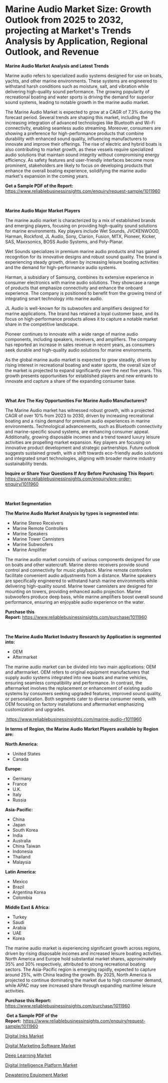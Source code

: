 <p><h1>Marine Audio Market Size: Growth Outlook from 2025 to 2032, projecting at Market's Trends Analysis by Application, Regional Outlook, and Revenue</h1></p><p><strong>Marine Audio Market Analysis and Latest Trends</strong></p>
<p><p>Marine audio refers to specialized audio systems designed for use on boats, yachts, and other marine environments. These systems are engineered to withstand harsh conditions such as moisture, salt, and vibration while delivering high-quality sound performance. The growing popularity of recreational boating and water sports is driving the demand for superior sound systems, leading to notable growth in the marine audio market.</p><p>The Marine Audio Market is expected to grow at a CAGR of 7.3% during the forecast period. Several trends are shaping this market, including the increasing integration of advanced technologies like Bluetooth and Wi-Fi connectivity, enabling seamless audio streaming. Moreover, consumers are showing a preference for high-performance products that combine durability with enhanced sound quality, influencing manufacturers to innovate and improve their offerings. The rise of electric and hybrid boats is also contributing to market growth, as these vessels require specialized audio solutions that maintain sound integrity without compromising energy efficiency. As safety features and user-friendly interfaces become more prominent, stakeholders are likely to focus on developing products that enhance the overall boating experience, solidifying the marine audio market's expansion in the coming years.</p></p>
<p><strong>Get a Sample PDF of the Report:&nbsp;</strong> <a href="https://www.reliablebusinessinsights.com/enquiry/request-sample/1011960?utm_campaign=950&utm_medium=2&utm_source=Github&utm_content=ia&utm_term=06032025&utm_id=marine-audio">https://www.reliablebusinessinsights.com/enquiry/request-sample/1011960</a></p>
<p>&nbsp;</p>
<p><strong>Marine Audio Major Market Players</strong></p>
<p><p>The marine audio market is characterized by a mix of established brands and emerging players, focusing on providing high-quality sound solutions for marine environments. Key players include Wet Sounds, JVCKENWOOD, Harman, Rockford, JL Audio, Sony, Clarion, Fusion, MTX, Pioneer, Kicker, SAS, Maxxsonics, BOSS Audio Systems, and Poly-Planar. </p><p>Wet Sounds specializes in premium marine audio products and has gained recognition for its innovative designs and robust sound quality. The brand is experiencing steady growth, driven by increasing leisure boating activities and the demand for high-performance audio systems.</p><p>Harman, a subsidiary of Samsung, combines its extensive experience in consumer electronics with marine audio solutions. They showcase a range of products that emphasize connectivity and enhance the onboard experience. The company is positioned to benefit from the growing trend of integrating smart technology into marine audio.</p><p>JL Audio is well-known for its subwoofers and amplifiers designed for marine applications. The brand has retained a loyal customer base, and its focus on high-performance products allows it to capture a notable market share in the competitive landscape.</p><p>Pioneer continues to innovate with a wide range of marine audio components, including speakers, receivers, and amplifiers. The company has reported an increase in sales revenue in recent years, as consumers seek durable and high-quality audio solutions for marine environments.</p><p>As the global marine audio market is expected to grow steadily, driven by rising interest in recreational boating and water sports, the overall size of the market is projected to expand significantly over the next five years. This growth presents opportunities for established players and new entrants to innovate and capture a share of the expanding consumer base.</p></p>
<p>&nbsp;</p>
<p><strong>What Are The Key Opportunities For Marine Audio Manufacturers?</strong></p>
<p><p>The Marine Audio market has witnessed robust growth, with a projected CAGR of over 10% from 2023 to 2030, driven by increasing recreational boating and a rising demand for premium audio experiences in marine environments. Technological advancements, such as Bluetooth connectivity and marine-specific sound systems, are enhancing consumer appeal. Additionally, growing disposable incomes and a trend toward luxury leisure activities are propelling market expansion. Key players are focusing on innovative product development and strategic partnerships. Future outlook suggests sustained growth, with a shift towards eco-friendly audio solutions and integrated smart technologies, aligning with broader marine industry sustainability trends.</p></p>
<p><strong>Inquire or Share Your Questions If Any Before Purchasing This Report:</strong> <a href="https://www.reliablebusinessinsights.com/enquiry/pre-order-enquiry/1011960?utm_campaign=950&utm_medium=2&utm_source=Github&utm_content=ia&utm_term=06032025&utm_id=marine-audio">https://www.reliablebusinessinsights.com/enquiry/pre-order-enquiry/1011960</a></p>
<p>&nbsp;</p>
<p><strong>Market Segmentation</strong></p>
<p><strong>The Marine Audio Market Analysis by types is segmented into:</strong></p>
<p><ul><li>Marine Stereo Receivers</li><li>Marine Remote Controllers</li><li>Marine Speakers</li><li>Marine Tower Cannisters</li><li>Marine Subwoofers</li><li>Marine Amplifier</li></ul></p>
<p><p>The marine audio market consists of various components designed for use on boats and other watercraft. Marine stereo receivers provide sound control and connectivity for music playback. Marine remote controllers facilitate convenient audio adjustments from a distance. Marine speakers are specifically engineered to withstand harsh marine environments while delivering high-quality sound. Marine tower cannisters are designed for mounting on towers, providing enhanced audio projection. Marine subwoofers produce deep bass, while marine amplifiers boost overall sound performance, ensuring an enjoyable audio experience on the water.</p></p>
<p><strong>Purchase this Report:&nbsp;</strong><a href="https://www.reliablebusinessinsights.com/purchase/1011960?utm_campaign=950&utm_medium=2&utm_source=Github&utm_content=ia&utm_term=06032025&utm_id=marine-audio">https://www.reliablebusinessinsights.com/purchase/1011960</a></p>
<p>&nbsp;</p>
<p><strong>The Marine Audio Market Industry Research by Application is segmented into:</strong></p>
<p><ul><li>OEM</li><li>Aftermarket</li></ul></p>
<p><p>The marine audio market can be divided into two main applications: OEM and aftermarket. OEM refers to original equipment manufacturers that supply audio systems integrated into new boats and marine vehicles, ensuring seamless compatibility and performance. In contrast, the aftermarket involves the replacement or enhancement of existing audio systems by consumers seeking upgraded features, improved sound quality, or personalization. Both segments cater to diverse consumer needs, with OEM focusing on factory installations and aftermarket emphasizing customization and upgrades.</p></p>
<p><a href="https://www.reliablebusinessinsights.com/marine-audio-r1011960?utm_campaign=950&utm_medium=2&utm_source=Github&utm_content=ia&utm_term=06032025&utm_id=marine-audio">&nbsp;https://www.reliablebusinessinsights.com/marine-audio-r1011960</a></p>
<p><strong>In terms of Region, the Marine Audio Market Players available by Region are:</strong></p>
<p>
    <p> <strong> North America: </strong>
        <ul>
            <li>United States</li>
            <li>Canada</li>
        </ul>
        </p> 
    <p> <strong> Europe: </strong>
        <ul>
            <li>Germany</li>
            <li>France</li>
            <li>U.K.</li>
            <li>Italy</li>
            <li>Russia</li>
        </ul>
        </p> 
    <p> <strong> Asia-Pacific: </strong>
        <ul>
            <li>China</li>
            <li>Japan</li>
            <li>South Korea</li>
            <li>India</li>
            <li>Australia</li>
            <li>China Taiwan</li>
            <li>Indonesia</li>
            <li>Thailand</li>
            <li>Malaysia</li>
        </ul>
        </p> 
    <p> <strong> Latin America: </strong>
        <ul>
            <li>Mexico</li>
            <li>Brazil</li>
            <li>Argentina Korea</li>
            <li>Colombia</li>
        </ul>
        </p> 
    <p> <strong> Middle East & Africa: </strong>
        <ul>
            <li>Turkey</li>
            <li>Saudi</li>
            <li>Arabia</li>
            <li>UAE</li>
            <li>Korea</li>
        </ul>
    </p>
    </p>
<p><p>The marine audio market is experiencing significant growth across regions, driven by rising disposable incomes and increased leisure boating activities. North America and Europe hold substantial market shares, approximately 35% and 30% respectively, attributed to strong recreational boating sectors. The Asia-Pacific region is emerging rapidly, expected to capture around 25%, with China leading the growth. By 2025, North America is projected to continue dominating the market due to high consumer demand, while APAC may see increased share through expanding maritime leisure activities.</p></p>
<p><strong>Purchase this Report: </strong><a href="https://www.reliablebusinessinsights.com/purchase/1011960?utm_campaign=950&utm_medium=2&utm_source=Github&utm_content=ia&utm_term=06032025&utm_id=marine-audio">https://www.reliablebusinessinsights.com/purchase/1011960</a></p>
<p>&nbsp;<strong>Get a Sample PDF of the Report:&nbsp;&nbsp;</strong><a href="https://www.reliablebusinessinsights.com/enquiry/request-sample/1011960?utm_campaign=950&utm_medium=2&utm_source=Github&utm_content=ia&utm_term=06032025&utm_id=marine-audio">https://www.reliablebusinessinsights.com/enquiry/request-sample/1011960</a></p>
<p><strong></strong></p>
<p><p><a href="https://github.com/raaschadonle/Market-Research-Report-List-1/blob/main/digital-inks-market.md?utm_campaign=950&utm_medium=2&utm_source=Github&utm_content=ia&utm_term=06032025&utm_id=marine-audio">Digital Inks Market</a></p><p><a href="https://github.com/kovasovitzzg/Market-Research-Report-List-1/blob/main/digital-marketing-software-market.md?utm_campaign=950&utm_medium=2&utm_source=Github&utm_content=ia&utm_term=06032025&utm_id=marine-audio">Digital Marketing Software Market</a></p><p><a href="https://github.com/sawrovpipolo/Market-Research-Report-List-1/blob/main/deep-learning-market.md?utm_campaign=950&utm_medium=2&utm_source=Github&utm_content=ia&utm_term=06032025&utm_id=marine-audio">Deep Learning Market</a></p><p><a href="https://github.com/palenjeppecd/Market-Research-Report-List-1/blob/main/digital-intelligence-platform-market.md?utm_campaign=950&utm_medium=2&utm_source=Github&utm_content=ia&utm_term=06032025&utm_id=marine-audio">Digital Intelligence Platform Market</a></p><p><a href="https://github.com/aarajlyre/Market-Research-Report-List-1/blob/main/dewatering-equipment-market.md?utm_campaign=950&utm_medium=2&utm_source=Github&utm_content=ia&utm_term=06032025&utm_id=marine-audio">Dewatering Equipment Market</a></p></p>